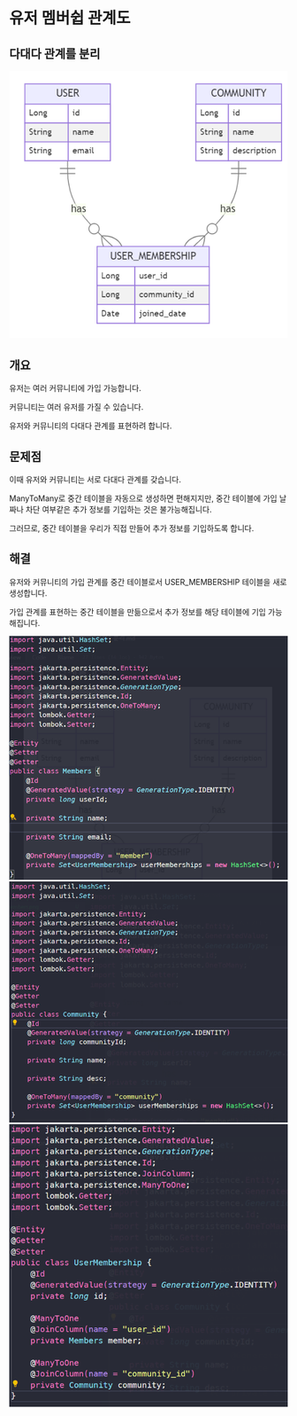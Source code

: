 # 유저 멤버쉽 관계도

## 다대다 관계를 분리

![Untitled](images/diagram.png)

## 개요

유저는 여러 커뮤니티에 가입 가능합니다.

커뮤니티는 여러 유저를 가질 수 있습니다.

유저와 커뮤니티의 다대다 관계를 표현하려 합니다.

## 문제점

이때 유저와 커뮤니티는 서로 다대다 관계를 갖습니다.

ManyToMany로 중간 테이블을 자동으로 생성하면 편해지지만, 중간 테이블에 가입 날짜나 차단 여부같은 추가 정보를 기입하는 것은 불가능해집니다.

그러므로, 중간 테이블을 우리가 직접 만들어 추가 정보를 기입하도록 합니다.

## 해결

유저와 커뮤니티의 가입 관계를 중간 테이블로서 USER_MEMBERSHIP 테이블을 새로 생성합니다.

가입 관계를 표현하는 중간 테이블을 만듦으로서 추가 정보를 해당 테이블에 기입 가능해집니다.

![Untitled](images/members.png)
![Untitled](images/community.png)
![Untitled](images/userMembership.png)

